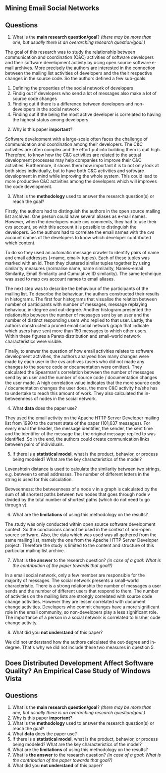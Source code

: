 ## Mining Email Social Networks

## Questions

1. What is the **main research question/goal**? _(there may be more than one, but usually there is an overarching research question/goal.)_

The goal of this research was to study the relationship between communication and coordination (C&C) activities of software developers and their software development activity by using open source software e-mail archives. More precisely the authors are interested in the connection between the mailing list activities of developers and the their respective changes in the source code. So the authors defined a few sub-goals:

1) Defining the properties of the social network of developers
2) Findig out if developers who send a lot of messages also make a lot of source code changes
3) Finding out if there is a difference between developers and non-developers in the social network
4) Finding out if the being the most active developer is correlated to having the highest status among developers

2. Why is this paper **important**?

Software development with a large-scale often faces the challenge of communication and coordination among their developers. The C&C activities are often complex and the effort put into building them is quit high. Therefore, to know how the C&C activities are related to the actual development processes may help companies to improve their C&C activities. Furthermore, it shows them how important it is to not only look at both sides individually, but to have both C&C activities and software development in mind while improving the whole system. This could lead to more productive C&C activities among the developers which will improves the code development. 

3. What is the **methodology** used to answer the research question(s) or reach the goal?

Firstly, the authors had to distinguish the authors in the open source mailing list archives. One person could have several aliases as e-mail names. However, when the developers made cvs comments, they had to use their cvs account, so with this account it is possible to distinguish the developers. So the authors had to correlate the email names with the cvs account names of the developers to know which developer contributed which content. 

To do so they used an automatic message crawler to identify pairs of name and email addresses (<name, email> tuples). Each of these tuples was marked with an id. Then they clustered similar tuples together by using similarity measures (normalise name, name similarity, Names-email Similarity, Email Similarity and Cumulative ID similarity). The same technique was used to map cvs account names to email aliases. 

The next step was to describe the behaviour of the participants of the mailing list. To describe the behaviour, the authors constructed their results in histograms. The first four histograms that visualise the relation between number of participants with number of messages, message replaying behaviour, in-degree and out-degree. Another histogram presented the relationship between the number of messages sent by an user and the number of distinct responding users who replied to that user. Lastly, the authors constructed a pruned email social network graph that indicate which users have sent more than 150 messages to which other users. Within these figures a Pareto distribution and small-world network characteristics were visible. 

Finally, to answer the question of how email activities relates to software development activities, the authors analysed how many changes were made by each user in the cvs archives (users who did not made any changes to the source code or documentation were omitted). They calculated the Spearman's correlation between the number of messages send by an user and the number of source  code / documentation changes the user made. A high correlation value indicates that the more source code / documentation changes the user does, the more C&C activity he/she has to undertake to reach this amount of work. They also calculated the in-betweenness of nodes in the social network.

4. What **data** does the paper use?

They used the email activity on the Apache HTTP Server Developer mailing list from 1990 to the current state of the paper (101,637 messages). For every email the header, the message identifier, the sender, the sent time and the identifier of the message that the original message replied to was identified. So in the end, the authors could create communication links between pairs of individuals.

5. If there is a **statistical model**, what is the product, behavior, or process being modeled? What are the key characteristics of the model?

Levenshtein distance is used to calculate the similarity between two strings, e.g. between to email addresses. The number of different letters in the string is used for this calculation. 

Betweenness: the betweenness of a node v in a graph is calculated by the sum of all shortest paths between two nodes that goes through node v divided by the total number of shortest paths (which do not need to go through v). 

6. What are the **limitations** of using this methodology on the results?

The study was only conducted within open source software development context. So the conclusions cannot be used in the context of non-open source software. Also, the data which was used was all gathered from the same mailing list, namely the one from the Apache HTTP Server Developer project. Therefore the study is limited to the content and structure of this particular mailing list archive.

7. What is **the answer** to the research question? _(in case of a goal: What is the contribution of the paper towards that goal?)_

In a email social network, only a few member are responsible for the majority of messages. The social network presents a small-world characteristic. There is a strong relationship the number of messages a user sends and the number of different users that respond to them. The number of activities on the mailing lists are strongly correlated with source code change activities. However they are lesser correlated with document change activities. Developers who commit changes have a more significant role in the email community, so non-developers play a less significant role. The importance of a person in a social network is correlated to his/her code change activity. 

8. What did you **not understand** of this paper?

We did not understand how the authors calculated the out-degree and in-degree. That's why we did not include these two measures in question 5.


## Does Distributed Development Affect Software Quality? An Empirical Case Study of Windows Vista

## Questions

1. What is the **main research question/goal**? _(there may be more than one, but usually there is an overarching research question/goal.)_
2. Why is this paper **important**?
3. What is the **methodology** used to answer the research question(s) or reach the goal?
4. What **data** does the paper use?
5. If there is a **statistical model**, what is the product, behavior, or process being modeled? What are the key characteristics of the model?
6. What are the **limitations** of using this methodology on the results?
7. What is **the answer** to the research question? _(in case of a goal: What is the contribution of the paper towards that goal?)_
8. What did you **not understand** of this paper?
